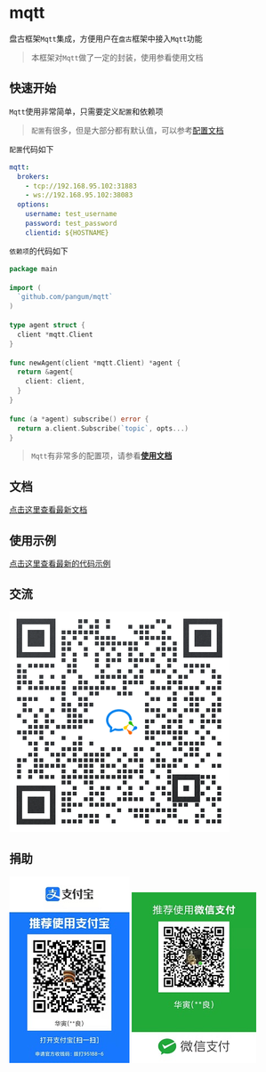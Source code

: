 # mqtt

盘古框架`Mqtt`集成，方便用户在`盘古`框架中接入`Mqtt`功能

> 本框架对`Mqtt`做了一定的封装，使用参看使用文档

## 快速开始

`Mqtt`使用非常简单，只需要定义`配置`和依赖项

> `配置`有很多，但是大部分都有默认值，可以参考[配置文档](https://mqtt.pangum.tech/config)

`配置`代码如下

```yaml
mqtt:
  brokers:
    - tcp://192.168.95.102:31883
    - ws://192.168.95.102:38083
  options:
    username: test_username
    password: test_password
    clientid: ${HOSTNAME}
```

`依赖项`的代码如下

```go
package main

import (
  `github.com/pangum/mqtt`
)

type agent struct {
  client *mqtt.Client
}

func newAgent(client *mqtt.Client) *agent {
  return &agent{
    client: client,
  }
}

func (a *agent) subscribe() error {
  return a.client.Subscribe(`topic`, opts...)
}
```

> `Mqtt`有非常多的配置项，请参看[**使用文档**](https://mqtt.pangum.tech/guide)

## 文档

[点击这里查看最新文档](https://mqtt.pangum.tech)

## 使用示例

[点击这里查看最新的代码示例](example)

## 交流

![微信群](doc/.vuepress/public/communication/wxwork.jpg)

## 捐助

![支持宝](https://github.com/storezhang/donate/raw/master/alipay-small.jpg)
![微信](https://github.com/storezhang/donate/raw/master/weipay-small.jpg)

